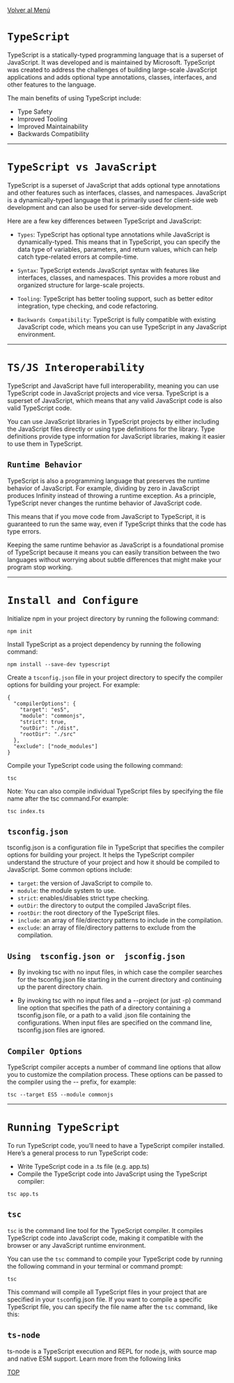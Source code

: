 [Volver al Menú](../root.md)


# `TypeScript`


TypeScript is a statically-typed programming language that is a superset of JavaScript. It was developed and is maintained by Microsoft. TypeScript was created to address the challenges of building large-scale JavaScript applications and adds optional type annotations, classes, interfaces, and other features to the language.

The main benefits of using TypeScript include:

- Type Safety
- Improved Tooling
- Improved Maintainability
- Backwards Compatibility

---

# `TypeScript vs JavaScript`

TypeScript is a superset of JavaScript that adds optional type annotations and other features such as interfaces, classes, and namespaces. JavaScript is a dynamically-typed language that is primarily used for client-side web development and can also be used for server-side development.

Here are a few key differences between TypeScript and JavaScript:

- `Types`: TypeScript has optional type annotations while JavaScript is dynamically-typed. This means that in TypeScript, you can specify the data type of variables, parameters, and return values, which can help catch type-related errors at compile-time.

- `Syntax`: TypeScript extends JavaScript syntax with features like interfaces, classes, and namespaces. This provides a more robust and organized structure for large-scale projects.

- `Tooling`: TypeScript has better tooling support, such as better editor integration, type checking, and code refactoring.

- `Backwards Compatibility`: TypeScript is fully compatible with existing JavaScript code, which means you can use TypeScript in any JavaScript environment.

---

# `TS/JS Interoperability`

TypeScript and JavaScript have full interoperability, meaning you can use TypeScript code in JavaScript projects and vice versa. TypeScript is a superset of JavaScript, which means that any valid JavaScript code is also valid TypeScript code.

You can use JavaScript libraries in TypeScript projects by either including the JavaScript files directly or using type definitions for the library. Type definitions provide type information for JavaScript libraries, making it easier to use them in TypeScript.


## `Runtime Behavior`

TypeScript is also a programming language that preserves the runtime behavior of JavaScript. For example, dividing by zero in JavaScript produces Infinity instead of throwing a runtime exception. As a principle, TypeScript never changes the runtime behavior of JavaScript code.

This means that if you move code from JavaScript to TypeScript, it is guaranteed to run the same way, even if TypeScript thinks that the code has type errors.

Keeping the same runtime behavior as JavaScript is a foundational promise of TypeScript because it means you can easily transition between the two languages without worrying about subtle differences that might make your program stop working.

---

# `Install and Configure`


Initialize npm in your project directory by running the following command:

```
npm init
```

Install TypeScript as a project dependency by running the following command:

```
npm install --save-dev typescript
```

Create a `tsconfig.json` file in your project directory to specify the compiler options for building your project. For example:

```
{
  "compilerOptions": {
    "target": "es5",
    "module": "commonjs",
    "strict": true,
    "outDir": "./dist",
    "rootDir": "./src"
  },
  "exclude": ["node_modules"]
}
```

Compile your TypeScript code using the following command:

```
tsc
```

Note: You can also compile individual TypeScript files by specifying the file name after the tsc command.For example:

```
tsc index.ts
```

## `tsconfig.json`

tsconfig.json is a configuration file in TypeScript that specifies the compiler options for building your project. It helps the TypeScript compiler understand the structure of your project and how it should be compiled to JavaScript. Some common options include:

- `target`: the version of JavaScript to compile to.
- `module`: the module system to use.
- `strict`: enables/disables strict type checking.
- `outDir`: the directory to output the compiled JavaScript files.
- `rootDir`: the root directory of the TypeScript files.
- `include`: an array of file/directory patterns to include in the compilation.
- `exclude`: an array of file/directory patterns to exclude from the compilation.

## `Using  tsconfig.json or  jsconfig.json`

- By invoking tsc with no input files, in which case the compiler searches for the tsconfig.json file starting in the current directory and continuing up the parent directory chain.

- By invoking tsc with no input files and a --project (or just -p) command line option that specifies the path of a directory containing a tsconfig.json file, or a path to a valid .json file containing the configurations.
When input files are specified on the command line, tsconfig.json files are ignored.

## `Compiler Options`

TypeScript compiler accepts a number of command line options that allow you to customize the compilation process. These options can be passed to the compiler using the -- prefix, for example:

```
tsc --target ES5 --module commonjs
```

---

# `Running TypeScript`

To run TypeScript code, you’ll need to have a TypeScript compiler installed. Here’s a general process to run TypeScript code:

- Write TypeScript code in a .ts file (e.g. app.ts)
- Compile the TypeScript code into JavaScript using the TypeScript compiler:

```
tsc app.ts
```

## `tsc`

`tsc` is the command line tool for the TypeScript compiler. It compiles TypeScript code into JavaScript code, making it compatible with the browser or any JavaScript runtime environment.

You can use the `tsc` command to compile your TypeScript code by running the following command in your terminal or command prompt:

```
tsc
```

This command will compile all TypeScript files in your project that are specified in your `tsc`onfig.json file. If you want to compile a specific TypeScript file, you can specify the file name after the `tsc` command, like this:


## `ts-node`

ts-node is a TypeScript execution and REPL for node.js, with source map and native ESM support. Learn more from the following links

[TOP](#typescript)